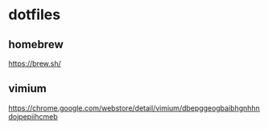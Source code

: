 # dotfiles

## homebrew

https://brew.sh/

## vimium

https://chrome.google.com/webstore/detail/vimium/dbepggeogbaibhgnhhndojpepiihcmeb
